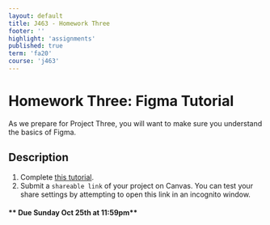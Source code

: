 ```yaml
---
layout: default
title: J463 - Homework Three
footer: ''
highlight: 'assignments'
published: true
term: 'fa20'
course: 'j463'
---
```

# Homework Three: Figma Tutorial
As we prepare for Project Three, you will want to make sure you understand the basics of Figma.

## Description

1. Complete [this tutorial](https://youtu.be/3q3FV65ZrUs).
2. Submit a `shareable link` of your project on Canvas. You can test your share settings by attempting to open this link in an incognito window.

#### ** Due Sunday Oct 25th at 11:59pm**
